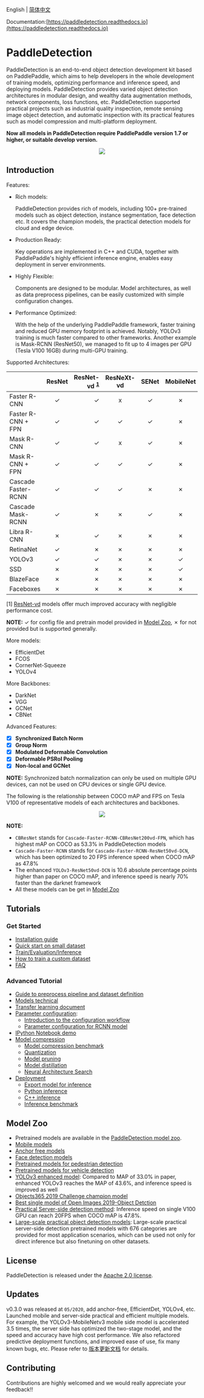 English | [简体中文](README.md)

Documentation:[https://paddledetection.readthedocs.io](https://paddledetection.readthedocs.io)

# PaddleDetection

PaddleDetection is an end-to-end object detection development kit based on PaddlePaddle, which
aims to help developers in the whole development of training models, optimizing performance and
inference speed, and deploying models. PaddleDetection provides varied object detection architectures
in modular design, and wealthy data augmentation methods, network components, loss functions, etc.
PaddleDetection supported practical projects such as industrial quality inspection, remote sensing
image object detection, and automatic inspection with its practical features such as model compression
and multi-platform deployment.

**Now all models in PaddleDetection require PaddlePaddle version 1.7 or higher, or suitable develop version.**

<div align="center">
  <img src="docs/images/000000570688.jpg" />
</div>


## Introduction

Features:

- Rich models:

  PaddleDetection provides rich of models, including 100+ pre-trained models
such as object detection, instance segmentation, face detection etc. It covers
the champion models, the practical detection models for cloud and edge device.

- Production Ready:

  Key operations are implemented in C++ and CUDA, together with PaddlePaddle's
highly efficient inference engine, enables easy deployment in server environments.

- Highly Flexible:

  Components are designed to be modular. Model architectures, as well as data
preprocess pipelines, can be easily customized with simple configuration
changes.

- Performance Optimized:

  With the help of the underlying PaddlePaddle framework, faster training and
reduced GPU memory footprint is achieved. Notably, YOLOv3 training is
much faster compared to other frameworks. Another example is Mask-RCNN
(ResNet50), we managed to fit up to 4 images per GPU (Tesla V100 16GB) during
multi-GPU training.

Supported Architectures:

|                     | ResNet | ResNet-vd <sup>[1](#vd)</sup> | ResNeXt-vd | SENet | MobileNet |  HRNet | Res2Net |
| ------------------- | :----: | ----------------------------: | :--------: | :---: | :-------: |:------:|:-----:  |
| Faster R-CNN        |   ✓    |                             ✓ |     x      |   ✓   |     ✗     |   ✗    |  ✗      |
| Faster R-CNN + FPN  |   ✓    |                             ✓ |     ✓      |   ✓   |     ✗     |   ✓    |  ✓      |
| Mask R-CNN          |   ✓    |                             ✓ |     x      |   ✓   |     ✗     |   ✗    |  ✗      |
| Mask R-CNN + FPN    |   ✓    |                             ✓ |     ✓      |   ✓   |     ✗     |   ✗    |  ✓      |
| Cascade Faster-RCNN |   ✓    |                             ✓ |     ✓      |   ✗   |     ✗     |   ✗    |  ✗      |
| Cascade Mask-RCNN   |   ✓    |                             ✗ |     ✗      |   ✓   |     ✗     |   ✗    |  ✗      |
| Libra R-CNN         |   ✗    |                             ✓ |     ✗      |   ✗   |     ✗     |   ✗    |  ✗      |
| RetinaNet           |   ✓    |                             ✗ |     ✗      |   ✗   |     ✗     |   ✗    |  ✗      |
| YOLOv3              |   ✓    |                             ✓ |     ✗      |   ✗   |     ✓     |   ✗    |  ✗      |
| SSD                 |   ✗    |                             ✗ |     ✗      |   ✗   |     ✓     |   ✗    |  ✗      |
| BlazeFace           |   ✗    |                             ✗ |     ✗      |   ✗   |     ✗     |   ✗    |  ✗      |
| Faceboxes           |   ✗    |                             ✗ |     ✗      |   ✗   |     ✗     |   ✗    |  ✗      |

<a name="vd">[1]</a> [ResNet-vd](https://arxiv.org/pdf/1812.01187) models offer much improved accuracy with negligible performance cost.

**NOTE:** ✓ for config file and pretrain model provided in [Model Zoo](docs/MODEL_ZOO.md), ✗ for not provided but is supported generally.

More models:

- EfficientDet
- FCOS
- CornerNet-Squeeze
- YOLOv4

More Backbones:

- DarkNet
- VGG
- GCNet
- CBNet

Advanced Features:

- [x] **Synchronized Batch Norm**
- [x] **Group Norm**
- [x] **Modulated Deformable Convolution**
- [x] **Deformable PSRoI Pooling**
- [x] **Non-local and GCNet**

**NOTE:** Synchronized batch normalization can only be used on multiple GPU devices, can not be used on CPU devices or single GPU device.

The following is the relationship between COCO mAP and FPS on Tesla V100 of representative models of each architectures and backbones.

<div align="center">
  <img src="docs/images/map_fps.png" />
</div>

**NOTE:**
- `CBResNet` stands for `Cascade-Faster-RCNN-CBResNet200vd-FPN`, which has highest mAP on COCO as 53.3% in PaddleDetection models
- `Cascade-Faster-RCNN` stands for `Cascade-Faster-RCNN-ResNet50vd-DCN`, which has been optimized to 20 FPS inference speed when COCO mAP as 47.8%
- The enhanced `YOLOv3-ResNet50vd-DCN` is 10.6 absolute percentage points higher than paper on COCO mAP, and inference speed is nearly 70% faster than the darknet framework
- All these models can be get in [Model Zoo](#Model-Zoo)

## Tutorials


### Get Started

- [Installation guide](docs/tutorials/INSTALL.md)
- [Quick start on small dataset](docs/tutorials/QUICK_STARTED.md)
- [Train/Evaluation/Inference](docs/tutorials/GETTING_STARTED.md)
- [How to train a custom dataset](docs/tutorials/Custom_DataSet.md)
- [FAQ](docs/FAQ.md)

### Advanced Tutorial

- [Guide to preprocess pipeline and dataset definition](docs/advanced_tutorials/READER.md)
- [Models technical](docs/advanced_tutorials/MODEL_TECHNICAL.md)
- [Transfer learning document](docs/advanced_tutorials/TRANSFER_LEARNING.md)
- [Parameter configuration](docs/advanced_tutorials/config_doc):
  - [Introduction to the configuration workflow](docs/advanced_tutorials/config_doc/CONFIG.md)
  - [Parameter configuration for RCNN model](docs/advanced_tutorials/config_doc/RCNN_PARAMS_DOC.md)
- [IPython Notebook demo](demo/mask_rcnn_demo.ipynb)
- [Model compression](slim)
    - [Model compression benchmark](slim)
    - [Quantization](slim/quantization)
    - [Model pruning](slim/prune)
    - [Model distillation](slim/distillation)
    - [Neural Architecture Search](slim/nas)
- [Deployment](deploy)
    - [Export model for inference](docs/advanced_tutorials/deploy/EXPORT_MODEL.md)
    - [Python inference](deploy/python)
    - [C++ inference](deploy/cpp)
    - [Inference benchmark](docs/advanced_tutorials/inference/BENCHMARK_INFER_cn.md)

## Model Zoo

- Pretrained models are available in the [PaddleDetection model zoo](docs/MODEL_ZOO.md).
- [Mobile models](configs/mobile/README.md)
- [Anchor free models](configs/anchor_free/README.md)
- [Face detection models](docs/featured_model/FACE_DETECTION_en.md)
- [Pretrained models for pedestrian detection](docs/featured_model/CONTRIB.md)
- [Pretrained models for vehicle detection](docs/featured_model/CONTRIB.md)
- [YOLOv3 enhanced model](docs/featured_model/YOLOv3_ENHANCEMENT.md): Compared to MAP of 33.0% in paper, enhanced YOLOv3 reaches the MAP of 43.6%, and inference speed is improved as well
- [Objects365 2019 Challenge champion model](docs/featured_model/champion_model/CACascadeRCNN.md)
- [Best single model of Open Images 2019-Object Detction](docs/featured_model/champion_model/OIDV5_BASELINE_MODEL.md)
- [Practical Server-side detection method](configs/rcnn_enhance/README_en.md): Inference speed on single V100 GPU can reach 20FPS when COCO mAP is 47.8%.
- [Large-scale practical object detection models](docs/featured_model/LARGE_SCALE_DET_MODEL_en.md): Large-scale practical server-side detection pretrained models with 676 categories are provided for most application scenarios, which can be used not only for direct inference but also finetuning on other datasets.


## License
PaddleDetection is released under the [Apache 2.0 license](LICENSE).

## Updates
v0.3.0 was released at `05/2020`, add anchor-free, EfficientDet, YOLOv4, etc. Launched mobile and server-side practical and efficient multiple models. For example, the YOLOv3-MobileNetv3 mobile side model is accelerated 3.5 times, the server side has optimized the two-stage model, and the speed and accuracy have high cost performance. We also refactored predictive deployment functions, and improved ease of use, fix many known bugs, etc.
Please refer to [版本更新文档](docs/CHANGELOG.md) for details.

## Contributing

Contributions are highly welcomed and we would really appreciate your feedback!!
